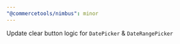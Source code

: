 ```yaml
---
"@commercetools/nimbus": minor
---
```


Update clear button logic for `DatePicker` & `DateRangePicker`
